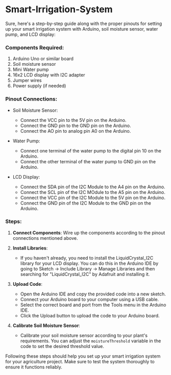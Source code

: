 # Smart-Irrigation-System
Sure, here's a step-by-step guide along with the proper pinouts for setting up your smart irrigation system with Arduino, soil moisture sensor, water pump, and LCD display:

### Components Required:
1. Arduino Uno or similar board
2. Soil moisture sensor
3. Mini Water pump
4. 16x2 LCD display with I2C adapter
5. Jumper wires
6. Power supply (if needed)

### Pinout Connections:
- Soil Moisture Sensor:
  - Connect the VCC pin to the 5V pin on the Arduino.
  - Connect the GND pin to the GND pin on the Arduino.
  - Connect the AO pin to analog pin A0 on the Arduino.

- Water Pump:
  - Connect one terminal of the water pump to the digital pin 10 on the Arduino.
  - Connect the other terminal of the water pump to GND pin on the Arduino.

- LCD Display:
  - Connect the SDA pin of the I2C Module to the A4 pin on the Arduino.
  - Connect the SCL pin of the I2C MOdule to the A5 pin on the Arduino.
  - Connect the VCC pin of the I2C Module to the 5V pin on the Arduino.
  - Connect the GND pin of the I2C Module to the GND pin on the Arduino.

### Steps:
1. **Connect Components**: Wire up the components according to the pinout connections mentioned above.

2. **Install Libraries**:
   - If you haven't already, you need to install the LiquidCrystal_I2C library for your LCD display. You can do this in the Arduino IDE by going to Sketch -> Include Library -> Manage Libraries and then searching for "LiquidCrystal_I2C" by Adafruit and installing it.

3. **Upload Code**:
   - Open the Arduino IDE and copy the provided code into a new sketch.
   - Connect your Arduino board to your computer using a USB cable.
   - Select the correct board and port from the Tools menu in the Arduino IDE.
   - Click the Upload button to upload the code to your Arduino board.

4. **Calibrate Soil Moisture Sensor**:
   - Calibrate your soil moisture sensor according to your plant's requirements. You can adjust the `moistureThreshold` variable in the code to set the desired threshold value.

Following these steps should help you set up your smart irrigation system for your agriculture project. Make sure to test the system thoroughly to ensure it functions reliably.
